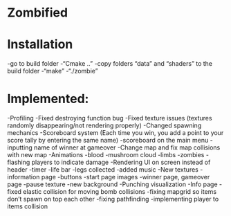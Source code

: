 # Zombified

# Installation
-go to build folder
-“Cmake ..”
-copy folders “data” and “shaders” to the build folder
-“make”
-“./zombie”

# Implemented:
-Profiling
-Fixed destroying function bug
-Fixed texture issues (textures randomly disappearing/not rendering properly)
-Changed spawning mechanics
-Scoreboard system (Each time you win, you add a point to your score tally by entering the same name)
	-scoreboard on the main menu
	-inputting name of winner at gameover
-Change map and fix map collisions with new map
-Animations
	-blood
	-mushroom cloud
	-limbs
	-zombies
	-flashing players to indicate damage
-Rendering UI on screen instead of header
	-timer
	-life bar
	-legs collected
-added music
-New textures
	-information page
	-buttons
	-start page images
	-winner page, gameover page
	-pause texture
	-new background
-Punching visualization
-Info page
-fixed elastic collision for moving bomb collisions
-fixing mapgrid so items don’t spawn on top each other
-fixing pathfinding
-implementing player to items collision
